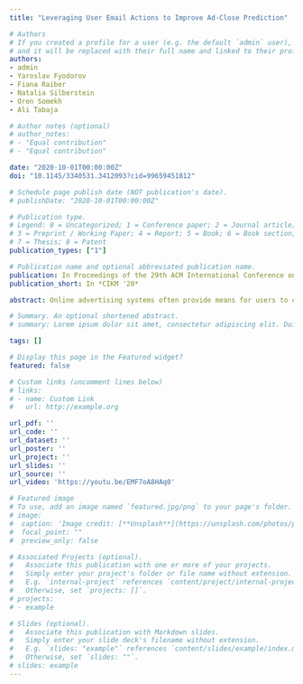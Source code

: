 ```yaml
---
title: "Leveraging User Email Actions to Improve Ad-Close Prediction"

# Authors
# If you created a profile for a user (e.g. the default `admin` user), write the username (folder name) here 
# and it will be replaced with their full name and linked to their profile.
authors:
- admin
- Yaroslav Fyodorov
- Fiana Raiber
- Natalia Silberstein
- Oren Somekh
- Ali Tabaja

# Author notes (optional)
# author_notes:
# - "Equal contribution"
# - "Equal contribution"

date: "2020-10-01T00:00:00Z"
doi: "10.1145/3340531.3412093?cid=99659451812"

# Schedule page publish date (NOT publication's date).
# publishDate: "2020-10-01T00:00:00Z"

# Publication type.
# Legend: 0 = Uncategorized; 1 = Conference paper; 2 = Journal article;
# 3 = Preprint / Working Paper; 4 = Report; 5 = Book; 6 = Book section;
# 7 = Thesis; 8 = Patent
publication_types: ["1"]

# Publication name and optional abbreviated publication name.
publication: In Proceedings of the 29th ACM International Conference on Information &amp; Knowledge Management
publication_short: In *CIKM '20*

abstract: Online advertising systems often provide means for users to close ads and also leave feedback. Although closing ads requires additional user engagement and usually indicates a poor user experience, ad closes are not as scarce as one might expect. Recently it was shown that penalizing ads with high closing likelihood during auctions may substantially reduce the number of ad closes while maintaining a small predefined revenue loss. In this work, we focus on email since this is the property in which most ad closes occur. Using data collected from a major email provider, we present interesting insights about the interplay between ad closes in email and email-related user actions. In particular, we explore the merits of integrating information derived from user actions in email for ad-close prediction. Thorough performance evaluation reveals that incorporating such signals significantly improves ad-close prediction quality over previously reported results.

# Summary. An optional shortened abstract.
# summary: Lorem ipsum dolor sit amet, consectetur adipiscing elit. Duis posuere tellus ac convallis placerat. Proin tincidunt magna sed ex sollicitudin condimentum.

tags: []

# Display this page in the Featured widget?
featured: false

# Custom links (uncomment lines below)
# links:
# - name: Custom Link
#   url: http://example.org

url_pdf: ''
url_code: ''
url_dataset: ''
url_poster: ''
url_project: ''
url_slides: ''
url_source: ''
url_video: 'https://youtu.be/EMF7oA8HAq0'

# Featured image
# To use, add an image named `featured.jpg/png` to your page's folder. 
# image:
#  caption: 'Image credit: [**Unsplash**](https://unsplash.com/photos/pLCdAaMFLTE)'
#  focal_point: ""
#  preview_only: false

# Associated Projects (optional).
#   Associate this publication with one or more of your projects.
#   Simply enter your project's folder or file name without extension.
#   E.g. `internal-project` references `content/project/internal-project/index.md`.
#   Otherwise, set `projects: []`.
# projects:
# - example

# Slides (optional).
#   Associate this publication with Markdown slides.
#   Simply enter your slide deck's filename without extension.
#   E.g. `slides: "example"` references `content/slides/example/index.md`.
#   Otherwise, set `slides: ""`.
# slides: example
---
```

